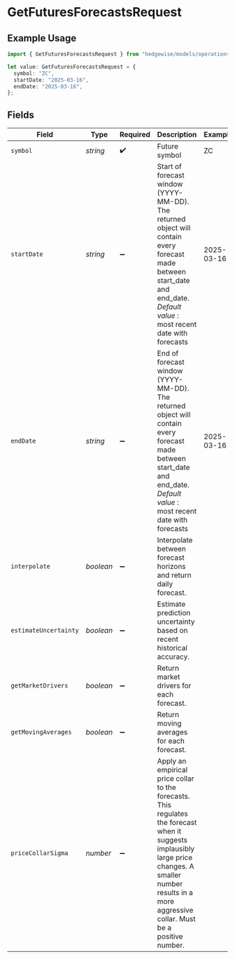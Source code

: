 # GetFuturesForecastsRequest

## Example Usage

```typescript
import { GetFuturesForecastsRequest } from "hedgewise/models/operations";

let value: GetFuturesForecastsRequest = {
  symbol: "ZC",
  startDate: "2025-03-16",
  endDate: "2025-03-16",
};
```

## Fields

| Field                                                                                                                                                                                                            | Type                                                                                                                                                                                                             | Required                                                                                                                                                                                                         | Description                                                                                                                                                                                                      | Example                                                                                                                                                                                                          |
| ---------------------------------------------------------------------------------------------------------------------------------------------------------------------------------------------------------------- | ---------------------------------------------------------------------------------------------------------------------------------------------------------------------------------------------------------------- | ---------------------------------------------------------------------------------------------------------------------------------------------------------------------------------------------------------------- | ---------------------------------------------------------------------------------------------------------------------------------------------------------------------------------------------------------------- | ---------------------------------------------------------------------------------------------------------------------------------------------------------------------------------------------------------------- |
| `symbol`                                                                                                                                                                                                         | *string*                                                                                                                                                                                                         | :heavy_check_mark:                                                                                                                                                                                               | Future symbol                                                                                                                                                                                                    | ZC                                                                                                                                                                                                               |
| `startDate`                                                                                                                                                                                                      | *string*                                                                                                                                                                                                         | :heavy_minus_sign:                                                                                                                                                                                               | Start of forecast window (YYYY-MM-DD). The returned<br/>                object will contain every forecast made between start_date and<br/>                end_date. _Default value_ : most recent date with forecasts | 2025-03-16                                                                                                                                                                                                       |
| `endDate`                                                                                                                                                                                                        | *string*                                                                                                                                                                                                         | :heavy_minus_sign:                                                                                                                                                                                               | End of forecast window (YYYY-MM-DD). The returned<br/>                object will contain every forecast made between start_date and<br/>                end_date. _Default value_ : most recent date with forecasts | 2025-03-16                                                                                                                                                                                                       |
| `interpolate`                                                                                                                                                                                                    | *boolean*                                                                                                                                                                                                        | :heavy_minus_sign:                                                                                                                                                                                               | Interpolate between forecast horizons and return<br/>            daily forecast.                                                                                                                                 |                                                                                                                                                                                                                  |
| `estimateUncertainty`                                                                                                                                                                                            | *boolean*                                                                                                                                                                                                        | :heavy_minus_sign:                                                                                                                                                                                               | Estimate prediction uncertainty based on recent<br/>                historical accuracy.                                                                                                                         |                                                                                                                                                                                                                  |
| `getMarketDrivers`                                                                                                                                                                                               | *boolean*                                                                                                                                                                                                        | :heavy_minus_sign:                                                                                                                                                                                               | Return market drivers for each forecast.                                                                                                                                                                         |                                                                                                                                                                                                                  |
| `getMovingAverages`                                                                                                                                                                                              | *boolean*                                                                                                                                                                                                        | :heavy_minus_sign:                                                                                                                                                                                               | Return moving averages for each forecast.                                                                                                                                                                        |                                                                                                                                                                                                                  |
| `priceCollarSigma`                                                                                                                                                                                               | *number*                                                                                                                                                                                                         | :heavy_minus_sign:                                                                                                                                                                                               | Apply an empirical price collar to the forecasts. This regulates the forecast when it suggests implausibly large price changes. A smaller number results in a more aggressive collar. Must be a positive number. |                                                                                                                                                                                                                  |